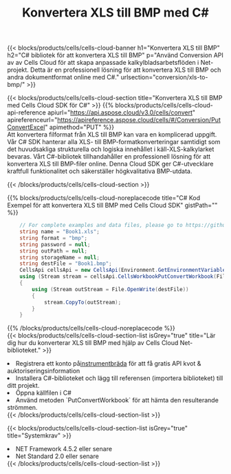 ﻿---
title:  Konvertera XLS till BMP med C#
description:  Använda Aspose.Cells Cloud SDK för C# för att konvertera en fil i XLS-format till en fil i BMP-format.
kwords: Excel, Convert XLS to BMP, REST, C#
howto: How to convert XLS to BMP using Aspose.Cells Cloud C# library.
---
{{< blocks/products/cells/cells-cloud-banner h1="Konvertera XLS till BMP" h2="C# bibliotek för att konvertera XLS till BMP" p="Använd Conversion API av av Cells Cloud för att skapa anpassade kalkylbladsarbetsflöden i Net-projekt. Detta är en professionell lösning för att konvertera XLS till BMP och andra dokumentformat online med C#." urlsection="conversion/xls-to-bmp/" >}}

{{< blocks/products/cells/cells-cloud-section title="Konvertera XLS till BMP med Cells Cloud SDK för C#" >}}
{{% blocks/products/cells/cells-cloud-api-reference apiurl="https://api.aspose.cloud/v3.0/cells/convert" apireferenceurl="https://apireference.aspose.cloud/cells/#/Conversion/PutConvertExcel" apimethod="PUT" %}}
<br/>
Att konvertera filformat från XLS till BMP kan vara en komplicerad uppgift. Vår C# SDK hanterar alla XLS- till BMP-formatkonverteringar samtidigt som det huvudsakliga strukturella och logiska innehållet i käll-XLS-kalkylarket bevaras. Vårt C#-bibliotek tillhandahåller en professionell lösning för att konvertera XLS till BMP-filer online. Denna Cloud SDK ger C#-utvecklare kraftfull funktionalitet och säkerställer högkvalitativa BMP-utdata.

{{< /blocks/products/cells/cells-cloud-section >}}

{{% blocks/products/cells/cells-cloud-noreplacecode title="C# Kod Exempel för att konvertera XLS till BMP med Cells Cloud SDK" gistPath="" %}}
 
```cs
    // For complete examples and data files, please go to https://github.com/aspose-cells-cloud/aspose-cells-cloud-dotnet/
    string name = "Book1.xls";
    string format = "bmp";
    string password = null;
    string outPath = null;
    string storageName = null;
    string destFile = "Book1.bmp";
    CellsApi cellsApi = new CellsApi(Environment.GetEnvironmentVariable("ProductClientId"), Environment.GetEnvironmentVariable("ProductClientSecret"));
    using (Stream stream = cellsApi.CellsWorkbookPutConvertWorkbook(File.OpenRead(name), format, password, outPath, storageName))
    {
        using (Stream outStream = File.OpenWrite(destFile))
        {
            stream.CopyTo(outStream);
        }
    }
```
 
{{% /blocks/products/cells/cells-cloud-noreplacecode %}}
<br/>
{{< blocks/products/cells/cells-cloud-section-list isGrey="true" title="Lär dig hur du konverterar XLS till BMP med hjälp av Cells Cloud Net-biblioteket." >}}
<li> Registrera ett konto på<a href="https://dashboard.aspose.cloud/">instrumentbräda</a> för att få gratis API kvot & auktoriseringsinformation</li>
<li>Installera C#-biblioteket och lägg till referensen (importera biblioteket) till ditt projekt.</li>
<li>Öppna källfilen i C#</li>
<li>Använd metoden `PutConvertWorkbook` för att hämta den resulterande strömmen.</li>
{{< /blocks/products/cells/cells-cloud-section-list >}}

{{< blocks/products/cells/cells-cloud-section-list isGrey="true" title="Systemkrav" >}}
<li>NET Framework 4.5.2 eller senare</li>
<li>Net Standard 2.0 eller senare</li>
{{< /blocks/products/cells/cells-cloud-section-list >}}

